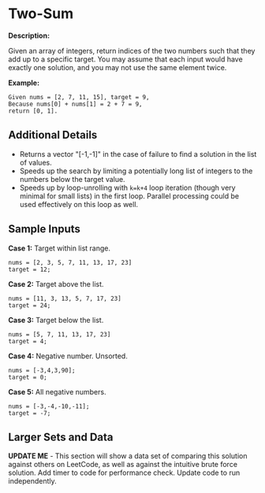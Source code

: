 # Two-Sum

**Description:**

Given an array of integers, return indices of the two numbers such that they add up to a specific target. You may assume that each input would have exactly one solution, and you may not use the same element twice.

**Example:** 
```
Given nums = [2, 7, 11, 15], target = 9,
Because nums[0] + nums[1] = 2 + 7 = 9,
return [0, 1].
```

## Additional Details

- Returns a vector "[-1,-1]" in the case of failure to find a solution in the list of values.
- Speeds up the search by limiting a potentially long list of integers to the numbers below the target value.
- Speeds up by loop-unrolling with `k=k+4` loop iteration (though very minimal for small lists) in the first loop. Parallel processing could be used effectively on this loop as well.

## Sample Inputs

**Case 1:** Target within list range.
```
nums = [2, 3, 5, 7, 11, 13, 17, 23]
target = 12;
```
**Case 2:** Target above the list.
```
nums = [11, 3, 13, 5, 7, 17, 23]
target = 24;
```
**Case 3:** Target below the list.
```
nums = [5, 7, 11, 13, 17, 23]
target = 4;
```
**Case 4:** Negative number. Unsorted.
```
nums = [-3,4,3,90];
target = 0;
```
**Case 5:** All negative numbers.
```
nums = [-3,-4,-10,-11];
target = -7;
```

## Larger Sets and Data

**UPDATE ME** - This section will show a data set of comparing this solution against others on LeetCode, as well as against the intuitive brute force solution. Add timer to code for performance check. Update code to run independently. 
